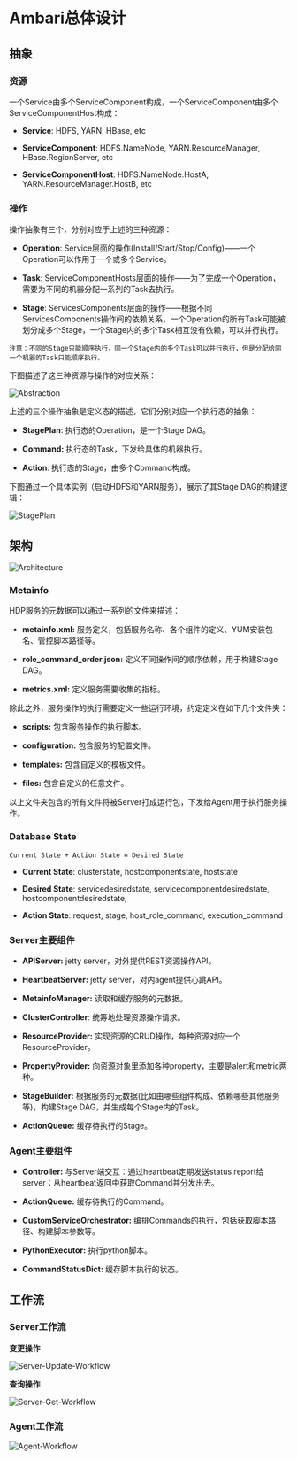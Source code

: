 
# Ambari总体设计

## 抽象

### 资源

一个Service由多个ServiceComponent构成，一个ServiceComponent由多个ServiceComponentHost构成：

- **Service**: HDFS, YARN, HBase, etc

- **ServiceComponent**: HDFS.NameNode, YARN.ResourceManager, HBase.RegionServer, etc

- **ServiceComponentHost**: HDFS.NameNode.HostA, YARN.ResourceManager.HostB, etc

### 操作

操作抽象有三个，分别对应于上述的三种资源：

- **Operation**: Service层面的操作(Install/Start/Stop/Config)——一个Operation可以作用于一个或多个Service。

- **Task**: ServiceComponentHosts层面的操作——为了完成一个Operation，需要为不同的机器分配一系列的Task去执行。

- **Stage**: ServicesComponents层面的操作——根据不同ServicesComponents操作间的依赖关系，一个Operation的所有Task可能被划分成多个Stage，一个Stage内的多个Task相互没有依赖，可以并行执行。

```	
注意：不同的Stage只能顺序执行，同一个Stage内的多个Task可以并行执行，但是分配给同一个机器的Task只能顺序执行。
```

下图描述了这三种资源与操作的对应关系：

![Abstraction][1]

  [1]: ../img/ambari-concepts.png

上述的三个操作抽象是定义态的描述，它们分别对应一个执行态的抽象：

- **StagePlan**: 执行态的Operation，是一个Stage DAG。

- **Command:** 执行态的Task，下发给具体的机器执行。

- **Action**: 执行态的Stage，由多个Command构成。

下图通过一个具体实例（启动HDFS和YARN服务），展示了其Stage DAG的构建逻辑：

![StagePlan][6]

  [6]: ../img/ambari-stageplan.png

## 架构

![Architecture][2]

  [2]: ../img/ambari-arch.png

### Metainfo

HDP服务的元数据可以通过一系列的文件来描述：

- **metainfo.xml:** 服务定义，包括服务名称、各个组件的定义、YUM安装包名、管控脚本路径等。

- **role_command_order.json:** 定义不同操作间的顺序依赖，用于构建Stage DAG。

- **metrics.xml:** 定义服务需要收集的指标。

除此之外，服务操作的执行需要定义一些运行环境，约定定义在如下几个文件夹：

- **scripts:** 包含服务操作的执行脚本。

- **configuration:** 包含服务的配置文件。

- **templates:** 包含自定义的模板文件。

- **files:** 包含自定义的任意文件。

以上文件夹包含的所有文件将被Server打成运行包，下发给Agent用于执行服务操作。

### Database State

	Current State + Action State = Desired State

- **Current State**: clusterstate, hostcomponentstate, hoststate

- **Desired State**: servicedesiredstate, servicecomponentdesiredstate, hostcomponentdesiredstate, 

- **Action State**: request, stage, host_role_command, execution_command

### Server主要组件

- **APIServer:** jetty server，对外提供REST资源操作API。

- **HeartbeatServer:** jetty server，对内agent提供心跳API。

- **MetainfoManager:** 读取和缓存服务的元数据。

- **ClusterController**: 统筹地处理资源操作请求。

- **ResourceProvider:** 实现资源的CRUD操作，每种资源对应一个ResourceProvider。

- **PropertyProvider:** 向资源对象里添加各种property，主要是alert和metric两种。

- **StageBuilder:** 根据服务的元数据(比如由哪些组件构成、依赖哪些其他服务等)，构建Stage DAG，并生成每个Stage内的Task。

- **ActionQueue:** 缓存待执行的Stage。

### Agent主要组件

- **Controller:** 与Server端交互：通过heartbeat定期发送status report给server；从heartbeat返回中获取Command并分发出去。

- **ActionQueue:** 缓存待执行的Command。

- **CustomServiceOrchestrator:** 编排Commands的执行，包括获取脚本路径、构建脚本参数等。

- **PythonExecutor:** 执行python脚本。

- **CommandStatusDict:** 缓存脚本执行的状态。

## 工作流

### Server工作流

**变更操作**

![Server-Update-Workflow][3]

  [3]: ../img/server-update-workflow.png

**查询操作**

![Server-Get-Workflow][4]

  [4]: ../img/server-get-workflow.png

### Agent工作流

![Agent-Workflow][5]

  [5]: ../img/agent-workflow.png
